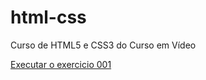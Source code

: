 # html-css
 Curso de HTML5 e CSS3 do Curso em Vídeo

<a href="https://julioo-cesar.github.io/html-css/exercicios/ex001/index.html">Executar o exercicio 001</a>
